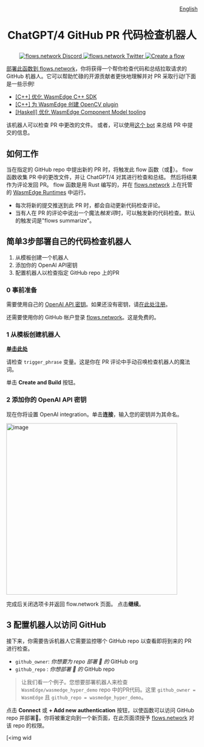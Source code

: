 <div align="right">

[English](README.md)

</div>

# <p align="center">ChatGPT/4 GitHub PR 代码检查机器人</p>

<p align="center">
  <a href="https://discord.gg/ccZn9ZMfFf">
    <img src="https://img.shields.io/badge/chat-Discord-7289DA?logo=discord" alt="flows.network Discord">
  </a>
  <a href="https://twitter.com/flows_network">
    <img src="https://img.shields.io/badge/Twitter-1DA1F2?logo=twitter&amp;logoColor=white" alt="flows.network Twitter">
  </a>
   <a href="https://flows.network/flow/createByTemplate/code-review-for-github-pull-requests">
    <img src="https://img.shields.io/website?up_message=deploy&url=https%3A%2F%2Fflows.network%2Fflow%2Fnew" alt="Create a flow">
  </a>
</p>

[部署此函数到 flows.network](#deploy-your-own-code-review-bot-in-3-simple-steps)，你将获得一个帮你检查代码和总结拉取请求的 GitHub 机器人。它可以帮助忙碌的开源贡献者更快地理解并对 PR 采取行动!下面是一些示例!

* [[C++] 优化 WasmEdge C++ SDK](https://github.com/WasmEdge/WasmEdge/pull/2428#issuecomment-1524733889)
* [[C++] 为 WasmEdge 创建 OpenCV plugin](https://github.com/WasmEdge/WasmEdge/pull/2403#issuecomment-1509595889)
* [[Haskell] 优化 WasmEdge Component Model tooling](https://github.com/second-state/witc/pull/73#issuecomment-1509586233)

该机器人可以检查 PR 中更改的文件。 或者，可以使用[这个 bot](https://github.com/flows-network/github-pr-summary) 来总结 PR 中提交的信息。

## 如何工作

当在指定的 GitHub repo 中提出新的 PR 时，将触发此 flow 函数（或🤖）。 flow 函数收集 PR 中的更改文件，并让 ChatGPT/4 对其进行检查和总结。 然后将结果作为评论发回 PR。 flow 函数是用 Rust 编写的，并在 [flows.network](https://flows.network/) 上在托管的 [WasmEdge Runtimes](https://github.com/wasmedge) 中运行。

* 每次将新的提交推送到此 PR 时，都会自动更新代码检查评论。
* 当有人在 PR 的评论中说出一个魔法*触发词*时，可以触发新的代码检查。默认的触发词是"flows summarize"。

## 简单3步部署自己的代码检查机器人

1. 从模板创建一个机器人
2. 添加你的 OpenAI API密钥
3. 配置机器人以检查指定 GitHub repo 上的PR

### 0 事前准备

需要使用自己的 [OpenAI API 密钥](https://openai.com/blog/openai-api)。如果还没有密钥，请[在此处注册](https://platform.openai.com/signup)。

还需要使用你的 GitHub 帐户登录 [flows.network](https://flows.network/)。这是免费的。

### 1 从模板创建机器人

[**单击此处**](https://flows.network/flow/createByTemplate/Code-Review-Pull-Request)

请检查 `trigger_phrase` 变量。这是你在 PR 评论中手动召唤检查机器人的魔法词。

单击 **Create and Build** 按钮。

### 2 添加你的 OpenAI API 密钥

现在你将设置 OpenAI integration。单击**连接**，输入您的密钥并为其命名。

[<img width="450" alt="image" src="https://user-images.githubusercontent.com/45785633/222973214-ecd052dc-72c2-4711-90ec-db1ec9d5f24e.png">](https://user-images.githubusercontent.com/45785633/222973214-ecd052dc-72c2-4711-90ec-db1ec9d5f24e.png)

完成后关闭选项卡并返回 flow.network 页面。 点击**继续**。

## 3 配置机器人以访问 GitHub

接下来，你需要告诉机器人它需要监控哪个 GitHub repo 以查看即将到来的 PR 进行检查。

* `github_owner`:  *你想要为 repo 部署 🤖 的* GitHub org
* `github_repo` :  *你想部署 🤖 的* GitHub repo

> 让我们看一个例子。您想要部署机器人来检查`WasmEdge/wasmedge_hyper_demo` repo 中的PR代码。这里 `github_owner = WasmEdge` 且 `github_repo = wasmedge_hyper_demo`。

点击 **Connect** 或 **+ Add new authentication** 按钮，以使函数可以访问 GitHub repo 并部署🤖️。你将被重定向到一个新页面，在此页面须授予 [flows.network](https://flows.network/) 对该 repo 的权限。

[<img wid